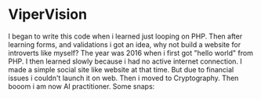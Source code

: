 # ViperVision
I began to write this code when i learned just looping on PHP. Then after learning forms, and validations i got an idea, why not build a website for introverts like myself? The year was 2016 when i first got "hello world" from PHP. I then learned slowly because i had no active internet connection. I made a simple social site like website at that time. But due to financial issues i couldn't launch it on web. Then i moved to Cryptography. Then booom i am now AI practitioner.
Some snaps:
